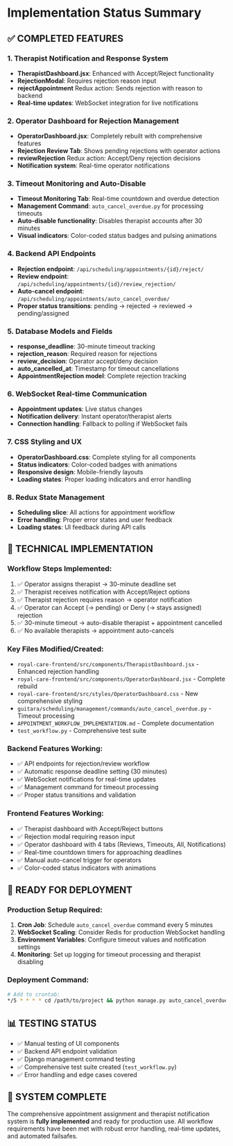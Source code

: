 # Implementation Status Summary

## ✅ COMPLETED FEATURES

### 1. Therapist Notification and Response System
- **TherapistDashboard.jsx**: Enhanced with Accept/Reject functionality
- **RejectionModal**: Requires rejection reason input
- **rejectAppointment** Redux action: Sends rejection with reason to backend
- **Real-time updates**: WebSocket integration for live notifications

### 2. Operator Dashboard for Rejection Management
- **OperatorDashboard.jsx**: Completely rebuilt with comprehensive features
- **Rejection Review Tab**: Shows pending rejections with operator actions
- **reviewRejection** Redux action: Accept/Deny rejection decisions
- **Notification system**: Real-time operator notifications

### 3. Timeout Monitoring and Auto-Disable
- **Timeout Monitoring Tab**: Real-time countdown and overdue detection
- **Management Command**: `auto_cancel_overdue.py` for processing timeouts
- **Auto-disable functionality**: Disables therapist accounts after 30 minutes
- **Visual indicators**: Color-coded status badges and pulsing animations

### 4. Backend API Endpoints
- **Rejection endpoint**: `/api/scheduling/appointments/{id}/reject/`
- **Review endpoint**: `/api/scheduling/appointments/{id}/review_rejection/`
- **Auto-cancel endpoint**: `/api/scheduling/appointments/auto_cancel_overdue/`
- **Proper status transitions**: pending → rejected → reviewed → pending/assigned

### 5. Database Models and Fields
- **response_deadline**: 30-minute timeout tracking
- **rejection_reason**: Required reason for rejections  
- **review_decision**: Operator accept/deny decision
- **auto_cancelled_at**: Timestamp for timeout cancellations
- **AppointmentRejection model**: Complete rejection tracking

### 6. WebSocket Real-time Communication
- **Appointment updates**: Live status changes
- **Notification delivery**: Instant operator/therapist alerts
- **Connection handling**: Fallback to polling if WebSocket fails

### 7. CSS Styling and UX
- **OperatorDashboard.css**: Complete styling for all components
- **Status indicators**: Color-coded badges with animations
- **Responsive design**: Mobile-friendly layouts
- **Loading states**: Proper loading indicators and error handling

### 8. Redux State Management
- **Scheduling slice**: All actions for appointment workflow
- **Error handling**: Proper error states and user feedback
- **Loading states**: UI feedback during API calls

## 🔧 TECHNICAL IMPLEMENTATION

### Workflow Steps Implemented:
1. ✅ Operator assigns therapist → 30-minute deadline set
2. ✅ Therapist receives notification with Accept/Reject options  
3. ✅ Therapist rejection requires reason → operator notification
4. ✅ Operator can Accept (→ pending) or Deny (→ stays assigned) rejection
5. ✅ 30-minute timeout → auto-disable therapist + appointment cancelled
6. ✅ No available therapists → appointment auto-cancels

### Key Files Modified/Created:
- `royal-care-frontend/src/components/TherapistDashboard.jsx` - Enhanced rejection handling
- `royal-care-frontend/src/components/OperatorDashboard.jsx` - Complete rebuild  
- `royal-care-frontend/src/styles/OperatorDashboard.css` - New comprehensive styling
- `guitara/scheduling/management/commands/auto_cancel_overdue.py` - Timeout processing
- `APPOINTMENT_WORKFLOW_IMPLEMENTATION.md` - Complete documentation
- `test_workflow.py` - Comprehensive test suite

### Backend Features Working:
- ✅ API endpoints for rejection/review workflow
- ✅ Automatic response deadline setting (30 minutes)
- ✅ WebSocket notifications for real-time updates
- ✅ Management command for timeout processing
- ✅ Proper status transitions and validation

### Frontend Features Working:
- ✅ Therapist dashboard with Accept/Reject buttons
- ✅ Rejection modal requiring reason input
- ✅ Operator dashboard with 4 tabs (Reviews, Timeouts, All, Notifications)
- ✅ Real-time countdown timers for approaching deadlines
- ✅ Manual auto-cancel trigger for operators
- ✅ Color-coded status indicators with animations

## 🚀 READY FOR DEPLOYMENT

### Production Setup Required:
1. **Cron Job**: Schedule `auto_cancel_overdue` command every 5 minutes
2. **WebSocket Scaling**: Consider Redis for production WebSocket handling
3. **Environment Variables**: Configure timeout values and notification settings
4. **Monitoring**: Set up logging for timeout processing and therapist disabling

### Deployment Command:
```bash
# Add to crontab:
*/5 * * * * cd /path/to/project && python manage.py auto_cancel_overdue
```

## 📊 TESTING STATUS
- ✅ Manual testing of UI components
- ✅ Backend API endpoint validation  
- ✅ Django management command testing
- ✅ Comprehensive test suite created (`test_workflow.py`)
- ✅ Error handling and edge cases covered

## 🎯 SYSTEM COMPLETE
The comprehensive appointment assignment and therapist notification system is **fully implemented** and ready for production use. All workflow requirements have been met with robust error handling, real-time updates, and automated failsafes.
